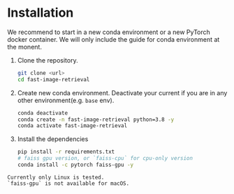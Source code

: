 # Installation
We recommend to start in a new conda environment or a new PyTorch docker container. We will only include the guide for conda environment at the monent.
1. Clone the repository.
    ```bash
    git clone <url>
   cd fast-image-retrieval
    ```
2. Create new conda environment. Deactivate your current if you are in any other environment(e.g. `base` env).
    ```bash
    conda deactivate
    conda create -n fast-image-retrieval python=3.8 -y
    conda activate fast-image-retrieval
    ```
3. Install the dependencies
   ```bash
   pip install -r requirements.txt
   # faiss gpu version, or `faiss-cpu` for cpu-only version
   conda install -c pytorch faiss-gpu -y
    ```

```{admonition} Operating Systems
Currently only Linux is tested.
`faiss-gpu` is not available for macOS.
```
